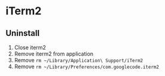 # iTerm2

## Uninstall

1. Close iterm2
2. Remove iterm2 from application
3. Remove `rm ~/Library/Application\ Support/iTerm2`
4. Remove `rm ~/Library/Preferences/com.googlecode.iterm2`